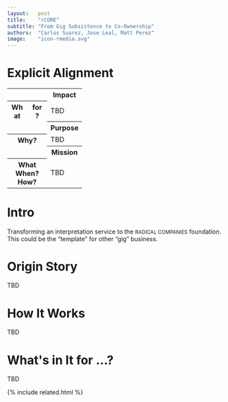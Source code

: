 ```yaml
---
layout:   post
title:    "rCORE"
subtitle: "From Gig Subsistence to Co-Ownership"
authors:  "Carlos Suarez, Jose Leal, Matt Perez"
image:    "icon-rmedia.svg"
---
```


<div style="display: none; ">
 <p>Transforming an interpretation service to the <span style="font-size:smaller; ">RADICAL COMPANIES</span> foundation. This could be the &ldquo;template&rdquo; for other &ldquo;gig&rdquo; business.</p>
</div>

<h1>Explicit Alignment</h1>
 <div class='_center'>
  <table class='_explicitalignment'>
   <tr>
    <td></td>
    <th>Impact</th>
   </tr>
   <tr>
    <th style='column-width:20px; col-width:30px; '>What for?</th>
    <td>TBD</td>
   </tr>
   <tr>
    <td></td>
    <th>Purpose</th>
   </tr>
   <tr>
    <th>Why?</th>
    <td>TBD</td>
   </tr>
   <tr>
    <td></td>
    <th>Mission</th>
   </tr>
   <tr>
    <th>What<br>When?<br>How?</th>
    <td>TBD</td>
   </tr>
  </table>
 </div>

<h1>Intro</h1>
 <p>Transforming an interpretation service to the <span style="font-size:smaller; ">RADICAL COMPANIES</span> foundation. This could be the &ldquo;template&rdquo; for other &ldquo;gig&rdquo; business.</p>

<h1>Origin Story</h1>
 <p>TBD</p>

<h1>How It Works</h1>
 <p>TBD</p>

<h1>What's in It for &hellip;?</h1>
 <p>TBD</p>

{% include related.html %}
